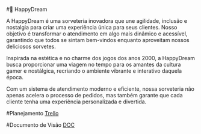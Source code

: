#🍦 HappyDream 

A HappyDream é uma sorveteria inovadora que une agilidade, inclusão e nostalgia para criar uma experiência única para seus clientes. Nosso objetivo é transformar o atendimento em algo mais dinâmico e acessível, garantindo que todos se sintam bem-vindos enquanto aproveitam nossos deliciosos sorvetes.

Inspirada na estética e no charme dos jogos dos anos 2000, a HappyDream busca proporcionar uma viagem no tempo para os amantes da cultura gamer e nostálgica, recriando o ambiente vibrante e interativo daquela época.

Com um sistema de atendimento moderno e eficiente, nossa sorveteria não apenas acelera o processo de pedidos, mas também garante que cada cliente tenha uma experiência personalizada e divertida.

#Planejamento 
[Trello](https://trello.com/invite/b/67c1c0572d317ac58412b59b/ATTI75c9b3a5f43df3d551594883c111c3af47D7677C/sorveteriahappydream)

#Documento de Visão
[DOC](https://docs.google.com/document/d/1Hswv_fjDJP9xEgEx7-rkMLDQD4wPTt2H/edit?usp=sharing&ouid=110137495922372744074&rtpof=true&sd=true)



